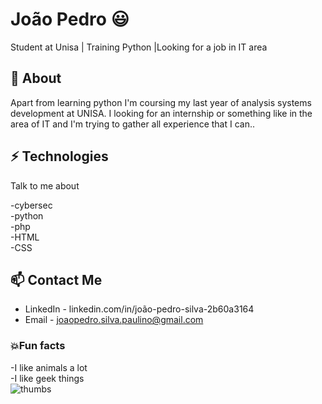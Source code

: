 # João Pedro 😃
Student at Unisa | Training Python |Looking for a job in IT area

## 🧐 About
Apart from learning python I'm coursing my last year of analysis systems development at UNISA. I looking for an internship or something like in the area of IT and I'm trying to gather all experience that I can..

## ⚡ Technologies
Talk to me about

-cybersec
<br>
-python
<br/>
-php
<br/>
-HTML
<br/>
-CSS

## 📫 Contact Me
- LinkedIn - linkedin.com/in/joão-pedro-silva-2b60a3164
- Email - joaopedro.silva.paulino@gmail.com

### 💥Fun facts
-I like animals a lot
</br>
-I like geek things
</br>
![thumbs](https://64.media.tumblr.com/e2f14709a9cc7d39d3e73716461b2f10/tumblr_owib93NFRP1r1xpwxo1_1280.gif)
